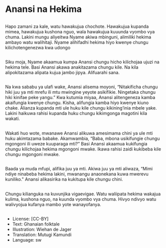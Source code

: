 # Anansi na Hekima

##
Hapo zamani za kale, watu
hawakujua chochote.
Hawakujua kupanda mimea,
hawakujua kushona nguo, wala
hawakujua kuuunda vyombo
vya chuma.
Lakini mungu aliyeitwa Nyame
akiwa mbinguni, alimiliki
hekima ambayo watu walihitaji.
Nyame alihifadhi hekima hiyo
kwenye chungu
kilichotengenezwa kwa udongo

##
Siku moja, Nyame akaamua
kumpa Anansi chungu hicho
kilichojaa ujuzi na hekima tele.
Basi Anansi akawa anakitazama
chungu kile. Na kila
alipokitazama alipata kujua
jambo jipya.
Alifuarahi sana.

##
Na kwa sababu ya ulafi wake, Anansi alisema
moyoni, “Nitakificha chungu hiki juu ya mti
mrefu ili mtu mwingine yeyote asikifikie.
Ningetaka chungu hiki kinifae peke yangu.”
Kwa kutumia miyaa, Anansi alitengeneza
kamba akaifungia kwenye chungu. Kisha,
alifungia kamba hiyo kwenye kiuno chake.
Alianza kupanda mti ule huku kile chungu
kikining’inia mbele yake. Lakini haikuwa rahisi
kupanda huku chungu kikimgonga magotini
kila wakati.

##
Wakati huo wote, mwanawe Anansi alikuwa
amesimama chini ya ule mti huku akimtazama
babake.
Akamwambia, “Baba, mbona usikifungie
chungu mgongoni ili uweze kuuparaga mti?”
Basi Anansi akaamua kukifungia chungu
kilichojaa hekima mgongoni mwake.
Ikawa rahisi zaidi kukibeba kile chungu
mgongoni mwake.

##
Baada ya muda mfupi, alifika
juu ya mti.
Akiwa juu ya mti aliwaza, “Mimi
ndiye ninabeba hekima lakini,
mwanangu anaonekana kuwa
mwerevu kuniliko."
Anansi alikasirika na kukitupa
kile chungu chini.

##
Chungu kilianguka na kuvunjika
vigaevigae.
Watu waliipata hekima wakajua
kulima, kushona nguo, na
kuunda vyombo vya chuma.
Hivyo ndivyo watu walivyojua
kufanya mambo yote
wanayofanya.

##
* License: [CC-BY]
* Text: Ghanaian folktale
* Illustration: Wiehan de Jager
* Translation: Mutugi Kamundi
* Language: sw

